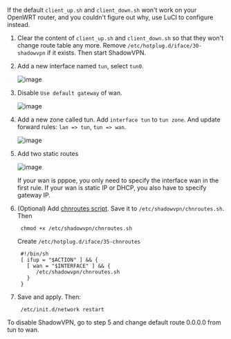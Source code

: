 If the default `client_up.sh` and `client_down.sh` won't work on your OpenWRT router,
and you couldn't figure out why, use LuCI to configure instead.

1. Clear the content of `client_up.sh` and `client_down.sh` so that
they won't change route table any more. Remove `/etc/hotplug.d/iface/30-shadowvpn` if it exists.
Then start ShadowVPN.

2. Add a new interface named `tun`, select `tun0`.

   ![image](https://cloud.githubusercontent.com/assets/1073082/4519784/4b303254-4ccb-11e4-8c93-65b193612104.png)

3. Disable `Use default gateway` of wan.

   ![image](https://cloud.githubusercontent.com/assets/1073082/4519789/7a262276-4ccb-11e4-846e-85f31584b1d0.png)

4. Add a new zone called tun. Add `interface tun` to `tun zone`. And update forward rules: `lan => tun`, `tun => wan`.

   ![image](https://cloud.githubusercontent.com/assets/1073082/4519773/fccd4138-4cca-11e4-945b-b1da19e63c92.png)

5. Add two static routes

   ![image](https://cloud.githubusercontent.com/assets/1073082/4519796/b98a5edc-4ccb-11e4-8fbc-ceccd14c35fc.png)

   If your wan is pppoe, you only need to specify the interface wan in the first rule. If your wan is static IP or DHCP, you also have to specify gateway IP.

6. (Optional) Add [chnroutes script](https://github.com/clowwindy/ShadowVPN/blob/master/samples/chnroutes.sh).
   Save it to `/etc/shadowvpn/chnroutes.sh`. Then

        chmod +x /etc/shadowvpn/chnroutes.sh

   Create `/etc/hotplug.d/iface/35-chnroutes`

        #!/bin/sh
        [ ifup = "$ACTION" ] && {
          [ wan = "$INTERFACE" ] && {
             /etc/shadowvpn/chnroutes.sh
          }
        }

7. Save and apply. Then:

        /etc/init.d/network restart

To disable ShadowVPN, go to step 5 and change default route 0.0.0.0 from tun to wan.